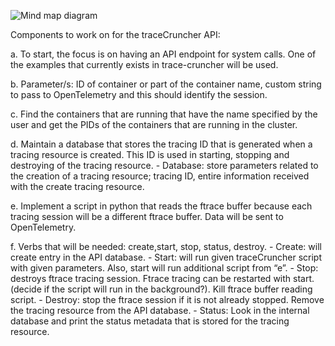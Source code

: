 ![Mind map diagram](https://gitlab.eng.vmware.com/opensource/tracecruncher-api/-/raw/main/Mind_Map.png)

Components to work on for the traceCruncher API:


a. To start, the focus is on having an API endpoint for system calls.  One of the examples that currently exists in trace-cruncher will be used.

b. Parameter/s: ID of container or part of the container name, custom string to pass to OpenTelemetry and this should identify the session.

c. Find the containers that are running that have the name specified by the user and get the PIDs of the containers that are running in the cluster.

d. Maintain a database that stores the tracing ID that is generated when a tracing resource is created. This ID is used in starting, stopping and destroying of the tracing resource.
    - Database: store parameters related to the creation of a tracing resource; tracing ID, entire information received with the create tracing resource.

e. Implement a script in python that reads the ftrace buffer because each tracing session will be a different ftrace buffer. Data will be sent to OpenTelemetry.

f. Verbs that will be needed: create,start, stop, status, destroy.
    - Create: will create entry in the API database.
    - Start: will run given traceCruncher script with given parameters. Also, start will run additional script from “e”.
    - Stop: destroys ftrace tracing session. Ftrace tracing can be restarted with start. (decide if the script will run in the background?). Kill ftrace buffer reading script.
    - Destroy: stop the ftrace session if it is not already stopped. Remove the tracing resource from the API database.
    - Status: Look in the internal database and print the status metadata that is stored for the tracing resource.

